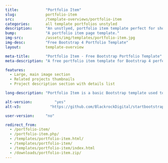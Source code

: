 ```yaml
---
title:            "Portfolio Item"
slug:             portfolio-item
src:              /template-overviews/portfolio-item
categories:       all template portfolios unstyled
description:      "An unstlyed, portfolio item template perfect for showcasing a project or work."
bump:             "A portfolio item page template."
img-src:          /assets/img/templates/portfolio-item.jpg
img-desc:         "Free Bootstrap 4 Portfolio Template"
layout:           template-overview

meta-title:       "Portfolio Item - Free Bootstrap Portfolio Template"
meta-description: "A free portfolio item template for Bootstrap 4 perfect for showcasing a single project. All Start Bootstrap templates are free to download and open source."

features:
  - Large, main image section
  - Related projects thumbnails
  - Project description section with details list

long-description: "Portfolio Item is a basic Bootstrap template used to create single portfolio item pages on a Bootstrap based website."

alt-version:		  "yes"
alt-v3:		        "https://github.com/BlackrockDigital/startbootstrap-portfolio-item/archive/v3.3.7.zip"

user-version:     "no"

redirect_from:
  - /portfolio-item/
  - /portfolio-item.php/
  - /templates/portfolio-item.html/
  - /templates/portfolio-item/
  - /templates/portfolio-item/index.html
  - /downloads/portfolio-item.zip/
---
```


